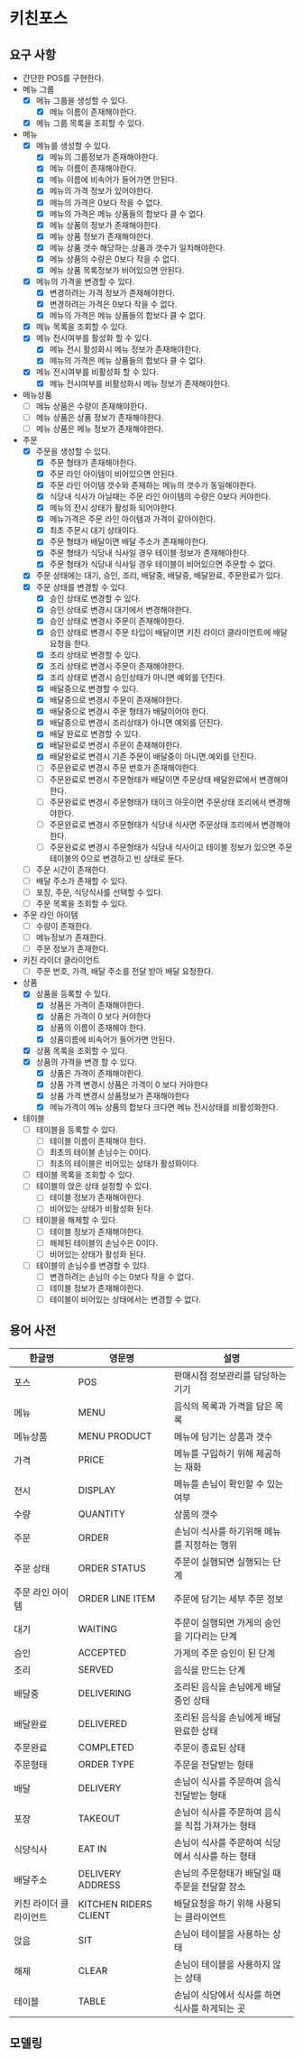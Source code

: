 # 키친포스

## 요구 사항

- 간단한 POS를 구현한다.
- 메뉴 그룹
  - [X] 메뉴 그룹을 생성할 수 있다.
    - [X] 메뉴 이름이 존재해야한다.
  - [X] 메뉴 그룹 목록을 조회할 수 있다.
- 메뉴
  - [X] 메뉴를 생성할 수 있다.
    - [X] 메뉴의 그룹정보가 존재해야한다.
    - [X] 메뉴 이름이 존재해야한다.
    - [X] 메뉴 이름에 비속어가 들어가면 안된다.
    - [X] 메뉴의 가격 정보가 있어야한다.
    - [X] 메뉴의 가격은 0보다 작을 수 없다.
    - [X] 메뉴의 가격은 메뉴 상품들의 합보다 클 수 없다.
    - [X] 메뉴 상품의 정보가 존재해야한다.
    - [X] 메뉴 상품 정보가 존재해야한다.
    - [X] 메뉴 상품 갯수 해당하는 상품과 갯수가 일치해야한다.
    - [X] 메뉴 상품의 수량은 0보다 작을 수 없다.
    - [X] 메뉴 상품 목록정보가 비어있으면 안된다.
  - [X] 메뉴의 가격을 변경할 수 있다.
    - [X] 변경하려는 가격 정보가 존재해야한다.
    - [X] 변경하려는 가격은 0보다 작을 수 없다.
    - [X] 메뉴의 가격은 메뉴 상품들의 합보다 클 수 없다.
  - [X] 메뉴 목록을 조회할 수 있다.
  - [X] 메뉴 전시여부를 활성화 할 수 있다.
    - [X] 메뉴 전시 활성화시 메뉴 정보가 존재해야한다.
    - [X] 메뉴의 가격은 메뉴 상품들의 합보다 클 수 없다.
  - [X] 메뉴 전시여부를 비활성화 할 수 있다.
    - [X] 메뉴 전시여부를 비활성화시 메뉴 정보가 존재해야한다.
- 메뉴상품
  - [ ] 메뉴 상품은 수량이 존재해야한다.
  - [ ] 메뉴 상품은 상품 정보가 존재해야한다.
  - [ ] 메뉴 상품은 메뉴 정보가 존재해야한다.
- 주문
  - [X] 주문을 생성할 수 있다.
    - [X] 주문 형태가 존재해야한다.
    - [X] 주문 라인 아이템이 비어있으면 안된다.
    - [X] 주문 라인 아이템 갯수와 존재하는 메뉴의 갯수가 동일해야한다.
    - [X] 식당내 식사가 아닐때는 주문 라인 아이템의 수량은 0보다 커야한다.
    - [X] 메뉴의 전시 상태가 활성화 되어야한다.
    - [X] 메뉴가격은 주문 라인 아이템과 가격이 같아야한다.
    - [X] 최초 주문시 대기 상태이다.
    - [X] 주문 형태가 배달이면 배달 주소가 존재해야한다.
    - [X] 주문 형태가 식당내 식사일 경우 테이블 정보가 존재해야한다.
    - [X] 주문 형태가 식당내 식사일 경우 테이블이 비어있으면 주문할 수 없다.
  - [X] 주문 상태에는 대기, 승인, 조리, 배달중, 배달중, 배달완료, 주문완료가 있다.
  - [X] 주문 상태를 변경할 수 있다.
    - [X] 승인 상태로 변경할 수 있다.
    - [X] 승인 상태로 변경시 대기에서 변경해야한다.
    - [X] 승인 상태로 변경시 주문이 존재해야한다.
    - [X] 승인 상태로 변경시 주문 타입이 배달이면 키친 라이더 클라이언트에 배달 요청을 한다.
    - [X] 조리 상태로 변경할 수 있다.
    - [X] 조리 상태로 변경시 주문이 존재해야한다.
    - [X] 조리 상태로 변경시 승인상태가 아니면 예외를 던진다.
    - [X] 배달중으로 변경할 수 있다.
    - [X] 배달중으로 변경시 주문이 존재해야한다.
    - [X] 배달중으로 변경시 주문 형태가 배달이어야 한다.
    - [X] 배달중으로 변경시 조리상태가 아니면 예외를 던진다.
    - [X] 배달 완료로 변경할 수 있다.
    - [X] 배달완료로 변경시 주문이 존재해야한다.
    - [X] 배달완료로 변경시 기존 주문이 배달중이 아니면.예외를 던진다.
    - [ ] 주문완료로 변경시 주문 번호가 존재해야한다.
    - [ ] 주문완료로 변경시 주문형태가 배달이면 주문상태 배달완료에서 변경해야한다.
    - [ ] 주문완료로 변경시 주문형태가 태이크 아웃이면 주문상태 조리에서 변경해야한다.
    - [ ] 주문완료로 변경시 주문형태가 식당내 식사면 주문상태 조리에서 변경해야한다.
    - [ ] 주문완료로 변경시 주문형태가 식당내 식사이고 테이블 정보가 있으면 주문 테이블의 0으로 변경하고 빈 상태로 둔다.
  - [ ] 주문 시간이 존재한다.
  - [ ] 배달 주소가 존재할 수 있다.
  - [ ] 포장, 주문, 식당식사를 선택할 수 있다.
  - [ ] 주문 목록을 조회할 수 있다.
- 주문 라인 아이템
  - [ ] 수량이 존재한다.
  - [ ] 메뉴정보가 존재한다.
  - [ ] 주문 정보가 존재한다.
- 키친 라이더 클라이언트
  - [ ] 주문 번호, 가격, 배달 주소를 전달 받아 배달 요청한다.
- 상품
  - [X] 상품을 등록할 수 있다.
    - [X] 상품은 가격이 존재해야한다.
    - [X] 상품은 가격이 0 보다 커야한다
    - [X] 상품의 이름이 존재해야 한다.
    - [X] 상품이름에 비속어가 들어가면 안된다.
  - [X] 상품 목록을 조회할 수 있다.
  - [X] 상품의 가격을 변경 할 수 있다.
    - [X] 상품은 가격이 존재해야한다.
    - [X] 상품 가격 변경시 상품은 가격이 0 보다 커야한다
    - [X] 상품 가격 변경시 상품정보가 존재해야한다
    - [X] 메뉴가격이 메뉴 상품의 합보다 크다면 메뉴 전시상태를 비활성화한다.
- 테이블
  - [ ] 테이블을 등록할 수 있다.
    - [ ] 테이블 이름이 존재해야 한다.
    - [ ] 최초의 테이블 손님수는 0이다.
    - [ ] 최초의 테이블은 비어있는 상태가 활성화이다.
  - [ ] 테이블 목록을 조회할 수 있다.
  - [ ] 테이블의 앉은 상태 설정할 수 있다.
    - [ ] 테이블 정보가 존재해야한다.
    - [ ] 비어있는 상태가 비활성화 된다.
  - [ ] 테이블을 해제할 수 있다.
    - [ ] 테이블 정보가 존재해야한다.
    - [ ] 해제된 테이블의 손님수은 0이다.
    - [ ] 비어있는 상태가 활성화 된다.
  - [ ] 테이블의 손님수를 변경할 수 있다.
    - [ ] 변경하려는 손님의 수는 0보다 작을 수 없다.
    - [ ] 테이블 정보가 존재해야한다.
    - [ ] 테이블이 비어있는 상태에서는 변경할 수 없다.

## 용어 사전

| 한글명 | 영문명 | 설명 |
| --- | --- | --- |
| 포스 | POS | 판매시점 정보관리를 담당하는 기기 |
| 메뉴 | MENU | 음식의 목록과 가격을 담은 목록 |
| 메뉴상품 | MENU PRODUCT | 메뉴에 담기는 상품과 갯수 |
| 가격 | PRICE | 메뉴를 구입하기 위해 제공하는 재화 |
| 전시 | DISPLAY | 메뉴를 손님이 확인할 수 있는 여부 |
| 수량 | QUANTITY | 상품의 갯수 |
| 주문 | ORDER | 손님이 식사를 하기위해 메뉴를 지정하는 행위 |
| 주문 상태 | ORDER STATUS | 주문이 실행되면 실행되는 단계 |
| 주문 라인 아이템 | ORDER LINE ITEM | 주문에 담기는 세부 주문 정보 |
| 대기 | WAITING | 주문이 실행되면 가게의 승인을 기다리는 단계 |
| 승인 | ACCEPTED | 가게의 주문 승인이 된 단계 |
| 조리 | SERVED | 음식을 만드는 단계 |
| 배달중 | DELIVERING | 조리된 음식을 손님에게 배달중인 상태 |
| 배달완료 | DELIVERED | 조리된 음식을 손님에게 배달완료한 상태 |
| 주문완료 | COMPLETED | 주문이 종료된 상태 |
| 주문형태 | ORDER TYPE | 주문을 전달받는 형태 |
| 배달 | DELIVERY | 손님이 식사를 주문하여 음식 전달받는 형태 |
| 포장 | TAKEOUT | 손님이 식사를 주문하여 음식을 직접 가져가는 형태 |
| 식당식사 | EAT IN | 손님이 식사를 주문하여 식당에서 식사를 하는 형태 |
| 배달주소 | DELIVERY ADDRESS | 손님의 주문형태가 배달일 때 주문을 전달할 장소 |
| 키친 라이더 클라이언트 | KITCHEN RIDERS CLIENT | 배달요청을 하기 위해 사용되는 클라이언트 |
| 앉음 | SIT | 손님이 테이블을 사용하는 상태 |
| 해제 | CLEAR | 손님이 테이블을 사용하지 않는 상태 |
| 테이블 | TABLE | 손님이 식당에서 식사를 하면 식사를 하게되는 곳 |

## 모델링
